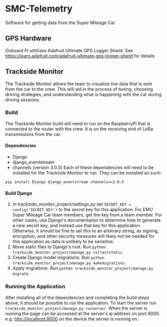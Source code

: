 # SMC-Telemetry
Software for getting data from the Super Mileage Car
## GPS Hardware
Onboard Pi utitilizes Adafruit Ultimate GPS Logger Shield. See https://learn.adafruit.com/adafruit-ultimate-gps-logger-shield for details
## Trackside Monitor
The Trackside Monitor allows the team to visualize live data that is sent from the car to the crew. This will aid in the process of tuning, choosing driving strategies, and understanding what is happening with the car during driving sessions.
### Build
The Trackside Monitor build will need to run on the RaspberryPi that is connected to the router with the crew. It is on the receiving end of LoRa transmissions from the car.
#### Dependencies
* Django
* django_eventstream
* channels (version 3.0.5)
Each of these dependencies will need to be installed for the Trackside Monitor to run. They can be installed as such:
```
pip install Django django_eventstream channels==3.0.5
```
#### Build Django
1. In trackside_monitor_project/settings.py set ```SECRET_KEY = config('SECRET_KEY')``` to the secret key for this application. For EMU Super Mileage Car team members, get the key from a team member. For other cases, use Django's documentation to determine how to generate a new secret key, and instead use that key for this application. Otherwise, it should be fine to set this to an arbitrary string, as signing, encryption, and other security measures will likely not be needed for this application as data is unlikely to be sensitive.
2. Move static files to Django's root. Run ```python trackside_monitor_project/manage.py collectstatic```.
3. Create Django model migrations. Run ```python trackside_monitor_project/manage.py makemigrations```.
4. Apply migrations. Run ```python trackside_monitor_project/manage.py migrate```.
### Running the Application
After installing all of the dependencies and completing the build steps above, it should be possible to run the application. To start the server run ```trackside_monitor_project/manage.py runserver```. When the server is running the page can be accessed at the server's ip address on port 8000 e.g. [http://localhost:8000](http://localhost:8000) on the device the server is running on.
